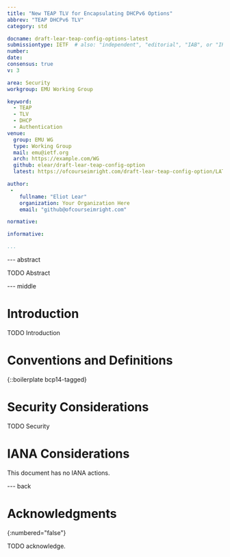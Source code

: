 ```yaml
---
title: "New TEAP TLV for Encapsulating DHCPv6 Options"
abbrev: "TEAP DHCPv6 TLV"
category: std

docname: draft-lear-teap-config-options-latest
submissiontype: IETF  # also: "independent", "editorial", "IAB", or "IRTF"
number:
date:
consensus: true
v: 3

area: Security
workgroup: EMU Working Group

keyword:
  - TEAP
  - TLV
  - DHCP
  - Authentication
venue:
  group: EMU WG
  type: Working Group
  mail: emu@ietf.org
  arch: https://example.com/WG
  github: elear/draft-lear-teap-config-option
  latest: https://ofcourseimright.com/draft-lear-teap-config-option/LATEST

author:
 -
    fullname: "Eliot Lear"
    organization: Your Organization Here
    email: "github@ofcourseimright.com"

normative:

informative:

...
```


--- abstract

TODO Abstract


--- middle

# Introduction

TODO Introduction


# Conventions and Definitions

{::boilerplate bcp14-tagged}


# Security Considerations

TODO Security


# IANA Considerations

This document has no IANA actions.


--- back

# Acknowledgments
{:numbered="false"}

TODO acknowledge.
